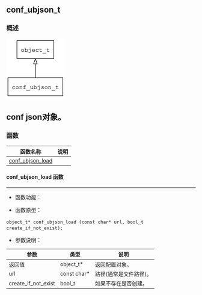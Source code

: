 ## conf\_ubjson\_t
### 概述
![image](images/conf_ubjson_t_0.png)

conf json对象。
----------------------------------
### 函数
<p id="conf_ubjson_t_methods">

| 函数名称 | 说明 | 
| -------- | ------------ | 
| <a href="#conf_ubjson_t_conf_ubjson_load">conf\_ubjson\_load</a> |  |
#### conf\_ubjson\_load 函数
-----------------------

* 函数功能：

> <p id="conf_ubjson_t_conf_ubjson_load">

* 函数原型：

```
object_t* conf_ubjson_load (const char* url, bool_t create_if_not_exist);
```

* 参数说明：

| 参数 | 类型 | 说明 |
| -------- | ----- | --------- |
| 返回值 | object\_t* | 返回配置对象。 |
| url | const char* | 路径(通常是文件路径)。 |
| create\_if\_not\_exist | bool\_t | 如果不存在是否创建。 |
